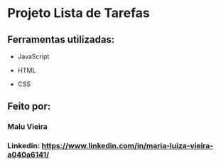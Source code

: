 # Projeto Lista de Tarefas

## Ferramentas utilizadas:

* JavaScript

* HTML

* CSS

## Feito por:

### Malu Vieira

### Linkedin: https://www.linkedin.com/in/maria-luiza-vieira-a040a6141/

